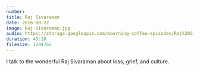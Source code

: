 ```yaml
---
number: 
title: Raj Sivaraman
date: 2016-08-22
image: Raj-Sivaraman.jpg
audio: https://storage.googleapis.com/mourning-coffee-episodes/Raj%20Sivaraman%20Release.mp3
duration: 45:10
filesize: 1204762
---
```


I talk to the wonderful Raj Sivaraman about loss, grief, and culture.
